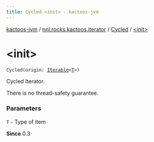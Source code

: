```yaml
---
title: Cycled.<init> - kactoos-jvm
---
```


[kactoos-jvm](../../index.html) / [nnl.rocks.kactoos.iterator](../index.html) / [Cycled](index.html) / [&lt;init&gt;](./-init-.html)

# &lt;init&gt;

`Cycled(origin: `[`Iterable`](https://kotlinlang.org/api/latest/jvm/stdlib/kotlin.collections/-iterable/index.html)`<`[`T`](index.html#T)`>)`

Cycled Iterator.

There is no thread-safety guarantee.

### Parameters

`T` - Type of item

**Since**
0.3

